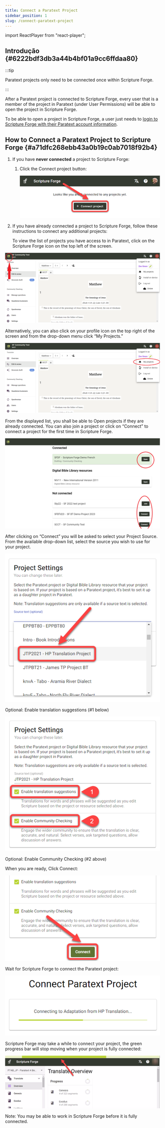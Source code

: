 ```yaml
---
title: Connect a Paratext Project
sidebar_position: 1
slug: /connect-paratext-project
---
```


import ReactPlayer from "react-player";

## Introdução {#6222bdf3db3a44b4bf01a9cc6ffdaa80}


:::tip

Paratext projects only need to be connected once within Scripture Forge.

:::




After a Paratext project is connected to Scripture Forge, every user that is a member of the project in Paratext (under User Permissions) will be able to open the project in Scripture Forge.


To be able to open a project in Scripture Forge, a user just needs to [login to Scripture Forge with their Paratext account information](/log-in).


<div class="player-wrapper"><ReactPlayer controls url="https://youtu.be/exEJxc19Zm4" /></div>

## How to Connect a Paratext Project to Scripture Forge {#a71dfc268ebb43a0b19c0ab7018f92b4}

1. If you have **never connected** a project to Scripture Forge:
    1. Click the Connect project button:

        ![](./268421786.png)

2. If you have already connected a project to Scripture Forge, follow these instructions to connect any additional projects:

    To view the list of projects you have access to in Paratext, click on the Scripture Forge icon on the top left of the screen.


![](./2112594915.png)


Alternatively, you can also click on your profile icon on the top right of the screen and from the drop-down menu click “My Projects.”


![](./1201536679.png)


From the displayed list, you shall be able to Open projects if they are already connected. You can also join a project or click on “Connect” to connect a project for the first time in Scripture Forge.


![](./1783795116.png)


After clicking on “Connect” you will be asked to select your Project Source. From the available drop-down list, select the source you wish to use for your project.


![](./1628956354.png)


Optional: Enable translation suggestions (#1 below)


![](./440460267.png)


Optional: Enable Community Checking (#2 above)


When you are ready, Click Connect:


![](./210173750.png)


Wait for Scripture Forge to connect the Paratext project:


![](./1421415415.png)


Scripture Forge may take a while to connect your project, the green progress bar will stop moving when your project is fully connected:


![](./672841105.png)


Note: You may be able to work in Scripture Forge before it is fully connected.

